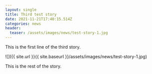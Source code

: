 ```yaml
---
layout: single
title: Third test story
date: 2021-11-21T17:40:15.514Z
categories: news
header:
  teaser: /assets/images/news/test-story-1.jpg
---
```

This is the first line of the third story.

!\[]({{ site.url }}{{ site.baseurl }}/assets/images/news/test-story-1.jpg)

This is the rest of the story.
